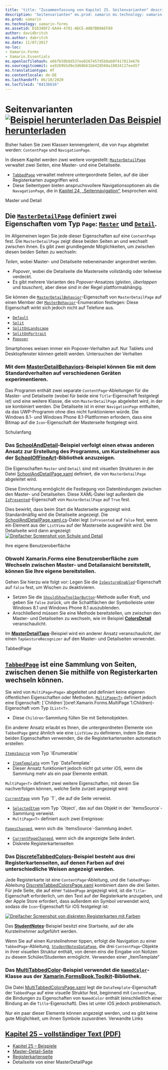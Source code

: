 ```yaml
---
title: 'title: "Zusammenfassung von Kapitel 25. Seitenvarianten" description: "Erstellen von mobilen Apps mit Xamarin.Forms: Zusammenfassung von Kapitel 25.'
description: 'Seitenvarianten" ms.prod: xamarin ms.technology: xamarin-forms ms.assetid: D1D348F2-6A44-4781-ADCE-A0B7BB9AEF89 author: davidbritch ms.author: dabritch ms.date: 11/07/2017 no-loc: [Xamarin.Forms, Xamarin.Essentials] Zusammenfassung von Kapitel 25.'
ms.prod: xamarin
ms.technology: xamarin-forms
ms.assetid: D1D348F2-6A44-4781-ADCE-A0B7BB9AEF89
author: davidbritch
ms.author: dabritch
ms.date: 11/07/2017
no-loc:
- Xamarin.Forms
- Xamarin.Essentials
ms.openlocfilehash: e66fb50b8d537ee0267457d5b0ab0f417813e676
ms.sourcegitcommit: ea9269b5d9e3d68b61bb428560a10034117ee457
ms.translationtype: HT
ms.contentlocale: de-DE
ms.lasthandoff: 06/10/2020
ms.locfileid: "84136616"
---
```

# <a name="summary-of-chapter-25-page-varieties"></a>Seitenvarianten [![Beispiel herunterladen](~/media/shared/download.png) Das Beispiel herunterladen](https://github.com/xamarin/xamarin-forms-book-samples/tree/master/Chapter25)

Bisher haben Sie zwei Klassen kennengelernt, die von `Page` abgeleitet werden: `ContentPage` und `NavigationPage`.

In diesem Kapitel werden zwei weitere vorgestellt: [`MasterDetailPage`](xref:Xamarin.Forms.MasterDetailPage) verwaltet zwei Seiten, eine Master- und eine Detailseite.

- [`TabbedPage`](xref:Xamarin.Forms.TabbedPage) verwaltet mehrere untergeordnete Seiten, auf die über Registerkarten zugegriffen wird.
- Diese Seitentypen bieten anspruchsvollere Navigationsoptionen als die `NavagationPage`, die in [Kapitel 24, „Seitennavigation“](~/xamarin-forms/creating-mobile-apps-xamarin-forms/summaries/chapter24.md), besprochen wird.

Master und Detail

## <a name="master-and-detail"></a>Die [`MasterDetailPage`](xref:Xamarin.Forms.MasterDetailPage) definiert zwei Eigenschaften vom Typ `Page`: [`Master`](xref:Xamarin.Forms.MasterDetailPage.Master) und [`Detail`](xref:Xamarin.Forms.MasterDetailPage.Detail).

Im Allgemeinen legen Sie jede dieser Eigenschaften auf eine `ContentPage` fest. Die `MasterDetailPage` zeigt diese beiden Seiten an und wechselt zwischen ihnen. Es gibt zwei grundlegende Möglichkeiten, um zwischen diesen beiden Seiten zu wechseln:

*Teilen*, wobei Master- und Detailseite nebeneinander angeordnet werden.

- *Popover*, wobei die Detailseite die Masterseite vollständig oder teilweise verdeckt.
- Es gibt mehrere Varianten des *Popover*-Ansatzes (*gleiten*, *überlappen* und *tauschen*), aber diese sind in der Regel plattformabhängig.

Sie können die [`MasterDetailBehavior`](xref:Xamarin.Forms.MasterDetailPage.MasterBehavior)-Eigenschaft von `MasterDetailPage` auf einen Member der [`MasterBehavior`](xref:Xamarin.Forms.MasterBehavior)-Enumeration festlegen: Diese Eigenschaft wirkt sich jedoch nicht auf Telefone aus.

- [`Default`](xref:Xamarin.Forms.MasterBehavior.Default)
- [`Split`](xref:Xamarin.Forms.MasterBehavior.Split)
- [`SplitOnLandscape`](xref:Xamarin.Forms.MasterBehavior.SplitOnLandscape)
- [`SplitOnPortrait`](xref:Xamarin.Forms.MasterBehavior.SplitOnPortrait)
- [`Popover`](xref:Xamarin.Forms.MasterBehavior.Popover)

Smartphones weisen immer ein Popover-Verhalten auf. Nur Tablets und Desktopfenster können geteilt werden. Untersuchen der Verhalten

### <a name="exploring-the-behaviors"></a>Mit dem [**MasterDetailBehaviors**](https://github.com/xamarin/xamarin-forms-book-samples/tree/master/Chapter25/MasterDetailBehaviors)-Beispiel können Sie mit dem Standardverhalten auf verschiedenen Geräten experimentieren.

Das Programm enthält zwei separate `ContentPage`-Ableitungen für die Master- und Detailseite (wobei für beide eine `Title`-Eigenschaft festgelegt ist) und eine weitere Klasse, die von `MasterDetailPage` abgeleitet wird, in der sie kombiniert werden. Die Detailseite ist in einer `NavigationPage` enthalten, da das UWP-Programm ohne dies nicht funktionieren würde. Die Windows 8.1- und Windows Phone 8.1-Plattformen erfordern, dass eine Bitmap auf die `Icon`-Eigenschaft der Masterseite festgelegt wird.

Schulanfang

### <a name="back-to-school"></a>Das [**SchoolAndDetail**](https://github.com/xamarin/xamarin-forms-book-samples/tree/master/Chapter25/SchoolAndDetail)-Beispiel verfolgt einen etwas anderen Ansatz zur Erstellung des Programms, um Kursteilnehmer aus der [**SchoolOfFineArt**](https://github.com/xamarin/xamarin-forms-book-samples/tree/master/Libraries/SchoolOfFineArt)-Bibliothek anzuzeigen.

Die Eigenschaften `Master` und `Detail` sind mit visuellen Strukturen in der Datei [SchoolAndDetailPage.xaml](https://github.com/xamarin/xamarin-forms-book-samples/blob/master/Chapter25/SchoolAndDetail/SchoolAndDetail/SchoolAndDetail/SchoolAndDetailPage.xaml) definiert, die von `MasterDetailPage` abgeleitet wird.

Diese Einrichtung ermöglicht die Festlegung von Datenbindungen zwischen den Master- und Detailseiten. Diese XAML-Datei legt außerdem die [`IsPresented`](xref:Xamarin.Forms.MasterDetailPage.IsPresented)-Eigenschaft von `MasterDetailPage` auf `True` fest.

Dies bewirkt, dass beim Start die Masterseite angezeigt wird. Standardmäßig wird die Detailseite angezeigt. Die [SchoolAndDetailPage.xaml.cs](https://github.com/xamarin/xamarin-forms-book-samples/blob/master/Chapter25/SchoolAndDetail/SchoolAndDetail/SchoolAndDetail/SchoolAndDetailPage.xaml.cs)-Datei legt `IsPresented` auf `false` fest, wenn ein Element aus der `ListView` auf der Masterseite ausgewählt wird. Die Detailseite wird dann angezeigt: [![Dreifacher Screenshot von Schule und Detail](images/ch25fg09-small.png "Detailseite von einer MasterDetailPage")](images/ch25fg09-large.png#lightbox "Detailseite von einer MasterDetailPage")

Ihre eigene Benutzeroberfläche

### <a name="your-own-user-interface"></a>Obwohl Xamarin.Forms eine Benutzeroberfläche zum Wechseln zwischen Master- und Detailansicht bereitstellt, können Sie Ihre eigene bereitstellen.

Gehen Sie hierzu wie folgt vor: Legen Sie die [`IsGestureEnabled`](xref:Xamarin.Forms.MasterDetailPage.IsGestureEnabled)-Eigenschaft auf `false` fest, um Wischen zu deaktivieren.

- Setzen Sie die [`ShouldShowToolbarButton`](xref:Xamarin.Forms.MasterDetailPage.ShouldShowToolbarButton)-Methode außer Kraft, und geben Sie `false` zurück, um die Schaltflächen der Symbolleiste unter Windows 8.1 und Windows Phone 8.1 auszublenden.
- Anschließend müssen Sie eine Methode bereitstellen, um zwischen den Master- und Detailseiten zu wechseln, wie im Beispiel [**ColorsDetail**](https://github.com/xamarin/xamarin-forms-book-samples/tree/master/Chapter25/ColorsDetails) veranschaulicht.

Im [**MasterDetailTaps**](https://github.com/xamarin/xamarin-forms-book-samples/tree/master/Chapter25/MasterDetailTaps)-Beispiel wird ein anderer Ansatz veranschaulicht, der einen `TapGestureRecognizer` auf den Master- und Detailseiten verwendet.

TabbedPage

## <a name="tabbedpage"></a>[`TabbedPage`](xref:Xamarin.Forms.TabbedPage) ist eine Sammlung von Seiten, zwischen denen Sie mithilfe von Registerkarten wechseln können.

Sie wird von `MultiPage<Page>` abgeleitet und definiert keine eigenen öffentlichen Eigenschaften oder Methoden. [`MultiPage<T>`](xref:Xamarin.Forms.MultiPage`1) definiert jedoch eine Eigenschaft: [`Children`](xref:Xamarin.Forms.MultiPage`1.Children)-Eigenschaft vom Typ `IList<T>`.

- Diese `Children`-Sammlung füllen Sie mit Seitenobjekten.

Ein anderer Ansatz erlaubt es Ihnen, die untergeordneten Elemente von `TabbedPage` ganz ähnlich wie eine `ListView` zu definieren, indem Sie diese beiden Eigenschaften verwenden, die die Registerkartenseiten automatisch erstellen:

[`ItemsSource`](xref:Xamarin.Forms.MultiPage`1.ItemsSource) vom Typ `IEnumerable`

- [`ItemTemplate`](xref:Xamarin.Forms.MultiPage`1.ItemTemplate) vom Typ `DataTemplate`
- Dieser Ansatz funktioniert jedoch nicht gut unter iOS, wenn die Sammlung mehr als ein paar Elemente enthält.

`MultiPage<T>` definiert zwei weitere Eigenschaften, mit denen Sie nachverfolgen können, welche Seite zurzeit angezeigt wird:

[`CurrentPage`](xref:Xamarin.Forms.MultiPage`1.CurrentPage) vom Typ `T`, die auf die Seite verweist.

- [`SelectedItem`](xref:Xamarin.Forms.MultiPage`1.SelectedItem) vom Typ `Object`, das auf das Objekt in der `ItemsSource`-Sammlung verweist.
- `MultiPage<T>` definiert auch zwei Ereignisse:

[`PagesChanged`](xref:Xamarin.Forms.MultiPage`1.PagesChanged), wenn sich die `ItemsSource`-Sammlung ändert.

- [`CurrentPageChanged`](xref:Xamarin.Forms.MultiPage`1.CurrentPageChanged), wenn sich die angezeigte Seite ändert.
- Diskrete Registerkartenseiten

### <a name="discrete-tab-pages"></a>Das [**DiscreteTabbedColors**](https://github.com/xamarin/xamarin-forms-book-samples/tree/master/Chapter25/DiscreteTabbedColors)-Beispiel besteht aus drei Registerkartenseiten, auf denen Farben auf drei unterschiedliche Weisen angezeigt werden.

Jede Registerkarte ist eine `ContentPage`-Ableitung, und die `TabbedPage`-Ableitung [DiscreteTabbedColorsPage.xaml](https://github.com/xamarin/xamarin-forms-book-samples/blob/master/Chapter25/DiscreteTabbedColors/DiscreteTabbedColors/DiscreteTabbedColors/DiscreteTabbedColorsPage.xaml) kombiniert dann die drei Seiten. Für jede Seite, die auf einer `TabbedPage` angezeigt wird, ist die `Title`-Eigenschaft erforderlich, um den Text auf der Registerkarte anzugeben, und der Apple Store erfordert, dass außerdem ein Symbol verwendet wird, sodass die `Icon`-Eigenschaft für iOS festgelegt ist:

[![Dreifacher Screenshot von diskreten Registerkarten mit Farben](images/ch25fg13-small.png "TabbedPage")](images/ch25fg13-large.png#lightbox "TabbedPage")

Das [**StudentNotes**](https://github.com/xamarin/xamarin-forms-book-samples/tree/master/Chapter25/StudentNotes)-Beispiel besitzt eine Startseite, auf der alle Kursteilnehmer aufgeführt werden.

Wenn Sie auf einen Kursteilnehmer tippen, erfolgt die Navigation zu einer `TabbedPage`-Ableitung, [`StudentNotesDataPage`](https://github.com/xamarin/xamarin-forms-book-samples/blob/master/Chapter25/StudentNotes/StudentNotes/StudentNotes/StudentNotesDataPage.xaml), die drei `ContentPage`-Objekte in ihrer visuellen Struktur enthält, von denen eins die Eingabe von Notizen zu diesem Schüler/Studenten ermöglicht. Verwenden einer „ItemTemplate“

### <a name="using-an-itemtemplate"></a>Das [**MultiTabbedColor**](https://github.com/xamarin/xamarin-forms-book-samples/tree/master/Chapter25/MultiTabbedColors)-Beispiel verwendet die [`NamedColor`](https://github.com/xamarin/xamarin-forms-book-samples/blob/master/Libraries/Xamarin.FormsBook.Toolkit/Xamarin.FormsBook.Toolkit/NamedColor.cs)-Klasse aus der [**Xamarin.FormsBook.Toolkit**](https://github.com/xamarin/xamarin-forms-book-samples/tree/master/Libraries/Xamarin.FormsBook.Toolkit)-Bibliothek.

Die Datei [MultiTabbedColorsPage.xaml](https://github.com/xamarin/xamarin-forms-book-samples/blob/master/Chapter25/MultiTabbedColors/MultiTabbedColors/MultiTabbedColors/MultiTabbedColorsPage.xaml) legt die `DataTemplate`-Eigenschaft der `TabbedPage` auf eine visuelle Struktur fest, beginnend mit `ContentPage`, die Bindungen zu Eigenschaften von `NamedColor` enthält (einschließlich einer Bindung an die `Title`-Eigenschaft). Dies ist unter iOS jedoch problematisch.

Nur ein paar dieser Elemente können angezeigt werden, und es gibt keine gute Möglichkeit, um ihnen Symbole zuzuordnen. Verwandte Links

## <a name="related-links"></a>[Kapitel 25 – vollständiger Text (PDF)](https://download.xamarin.com/developer/xamarin-forms-book/XamarinFormsBook-Ch25-Apr2016.pdf)

- [Kapitel 25 – Beispiele](https://github.com/xamarin/xamarin-forms-book-samples/tree/master/Chapter25)
- [Master-Detail-Seite](~/xamarin-forms/app-fundamentals/navigation/master-detail-page.md)
- [Registerkartenseite](~/xamarin-forms/app-fundamentals/navigation/tabbed-page.md)
- Detailseite von einer MasterDetailPage
